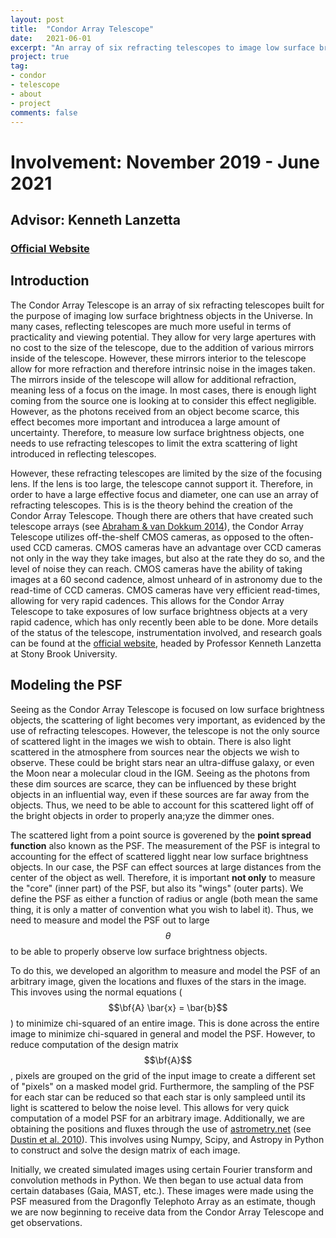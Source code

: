 ```yaml
---
layout: post
title:  "Condor Array Telescope"
date:   2021-06-01
excerpt: "An array of six refracting telescopes to image low surface brightness objects."
project: true
tag:
- condor 
- telescope
- about
- project
comments: false
---
```


# Involvement: November 2019 - June 2021
## Advisor: Kenneth Lanzetta
### [Official Website](https://condorarraytelescope.org)

## Introduction

The Condor Array Telescope is an array of six refracting telescopes built for the purpose of imaging low surface brightness objects in the Universe. In many cases, reflecting telescopes are much more useful in terms of practicality and viewing potential. They allow for very large apertures with no cost to the size of the telescope, due to the addition of various mirrors inside of the telescope. However, these mirrors interior to the telescope allow for more refraction and therefore intrinsic noise in the images taken. The mirrors inside of the telescope will allow for additional refraction, meaning less of a focus on the image. In most cases, there is enough light coming from the source one is looking at to consider this effect negligible. However, as the photons received from an object become scarce, this effect becomes more important and introducea a large amount of uncertainty. Therefore, to measure low surface brightness objects, one needs to use refracting telescopes to limit the extra scattering of light introduced in reflecting telescopes.

However, these refracting telescopes are limited by the size of the focusing lens. If the lens is too large, the telescope cannot support it. Therefore, in order to have a large effective focus and diameter, one can use an array of refracting telescopes. This is is the theory behind the creation of the Condor Array Telescope. Though there are others that have created such telescope arrays (see [Abraham & van Dokkum 2014](https://ui.adsabs.harvard.edu/abs/2014PASP..126...55A/abstract)), the Condor Array Telescope utilizes off-the-shelf CMOS cameras, as opposed to the often-used CCD cameras. CMOS cameras have an advantage over CCD cameras not only in the way they take images, but also at the rate they do so, and the level of noise they can reach. CMOS cameras have the ability of taking images at a 60 second cadence, almost unheard of in astronomy due to the read-time of CCD cameras. CMOS cameras have very efficient read-times, allowing for very rapid cadences. This allows for the Condor Array Telescope to take exposures of low surface brightness objects at a very rapid cadence, which has only recently been able to be done. More details of the status of the telescope, instrumentation involved, and research goals can be found at the [official website](https://condorarraytelescope.org), headed by Professor Kenneth Lanzetta at Stony Brook University.


## Modeling the PSF

Seeing as the Condor Array Telescope is focused on low surface brightness objects, the scattering of light becomes very important, as evidenced by the use of refracting telescopes. However, the telescope is not the only source of scattered light in the images we wish to obtain. There is also light scattered in the atmosphere from sources near the objects we wish to observe. These could be bright stars near an ultra-diffuse galaxy, or even the Moon near a molecular cloud in the IGM. Seeing as the photons from these dim sources are scarce, they can be influenced by these bright objects in an influential way, even if these sources are far away from the objects. Thus, we need to be able to account for this scattered light off of the bright objects in order to properly ana;yze the dimmer ones.

The scattered light from a point source is goverened by the **point spread function** also known as the PSF. The measurement of the PSF is integral to accounting for the effect of scattered ligght near low surface brightness objects. In our case, the PSF can effect sources at large distances from the center of the object as well. Therefore, it is important **not only** to measure the "core" (inner part) of the PSF, but also its "wings" (outer parts). We define the PSF as either a function of radius or angle (both mean the same thing, it is only a matter of convention what you wish to label it). Thus, we need to measure and model the PSF out to large $$\theta$$ to be able to properly observe low surface brightness objects.

To do this, we developed an algorithm to measure and model the PSF of an arbitrary image, given the locations and fluxes of the stars in the image. This invoves using the normal equations ($$\bf{A} \bar{x} = \bar{b}$$) to minimize chi-squared of an entire image. This is done across the entire image to minimize chi-squared in general and model the PSF. However, to reduce computation of the design matrix $$\bf{A}$$, pixels are grouped on the grid of the input image to create a different set of "pixels" on a masked model grid. Furthermore, the sampling of the PSF for each star can be reduced so that each star is only sampleed until its light is scattered to below the noise level. This allows for very quick computation of a model PSF for an arbitrary image. Additionally, we are obtaining the positions and fluxes through the use of [astrometry.net](https://astrometry.net) (see [Dustin et al. 2010](https://ui.adsabs.harvard.edu/abs/2010AJ....139.1782L/abstract)). This involves using Numpy, Scipy, and Astropy in Python to construct and solve the design matrix of each image.

Initially, we created simulated images using certain Fourier transform and convolution methods in Python. We then began to use actual data from certain databases (Gaia, MAST, etc.). These images were made using the PSF measured from the Dragonfly Telephoto Array as an estimate, though we are now beginning to receive data from the Condor Array Telescope and get observations.
